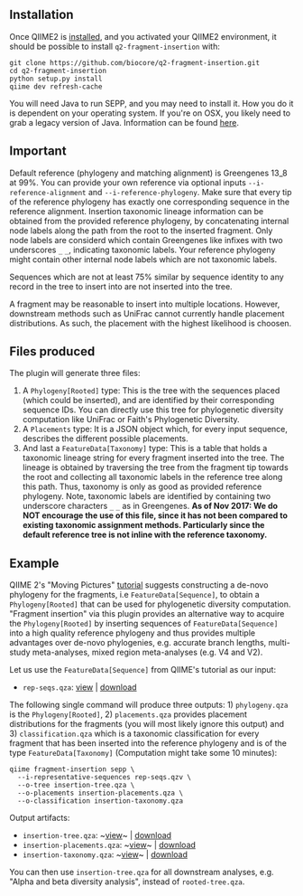 ## Installation

Once QIIME2 is [installed](https://docs.qiime2.org/2017.10/install/native/), and you activated your QIIME2 environment, it should be possible to install `q2-fragment-insertion` with:

    git clone https://github.com/biocore/q2-fragment-insertion.git
    cd q2-fragment-insertion
    python setup.py install
    qiime dev refresh-cache

You will need Java to run SEPP, and you may need to install it. How you do it is dependent on your operating system. If you're on OSX, you likely need to grab a legacy version of Java. Information can be found [here](https://support.apple.com/kb/dl1572?locale=en_US).

## Important

Default reference (phylogeny and matching alignment) is Greengenes 13_8 at 99%.
You can provide your own reference via optional inputs `--i-reference-alignment` and `--i-reference-phylogeny`. Make sure that every tip of the reference phylogeny has exactly one corresponding sequence in the reference alignment. Insertion taxonomic lineage information can be obtained from the provided reference phylogeny, by concatenating internal node labels along the path from the root to the inserted fragment. Only node labels are considerd which contain Greengenes like infixes with two underscores `_` `_`, indicating taxonomic labels. Your reference phylogeny might contain other internal node labels which are not taxonomic labels.

Sequences which are not at least 75% similar by sequence identity to any record in the tree to insert into are not inserted into the tree.

A fragment may be reasonable to insert into multiple locations. However, downstream methods such as UniFrac cannot currently handle placement distributions. As such, the placement with the highest likelihood is choosen.

## Files produced

The plugin will generate three files:
  1. A `Phylogeny[Rooted]` type: This is the tree with the sequences placed (which could be inserted), and are identified by their corresponding sequence IDs. You can directly use this tree for phylogenetic diversity computation like UniFrac or Faith's Phylogenetic Diversity.
  2. A `Placements` type: It is a JSON object which, for every input sequence, describes the different possible placements.
  3. And last a `FeatureData[Taxonomy]` type: This is a table that holds a taxonomic lineage string for every fragment inserted into the tree. The lineage is obtained by traversing the tree from the fragment tip towards the root and collecting all taxonomic labels in the reference tree along this path. Thus, taxonomy is only as good as provided reference phylogeny. Note, taxonomic labels are identified by containing two underscore characters `_` `_` as in Greengenes. **As of Nov 2017: We do NOT encourage the use of this file, since it has not been compared to existing taxonomic assignment methods. Particularly since the default reference tree is not inline with the reference taxonomy.**

## Example

QIIME 2's "Moving Pictures" [tutorial](https://docs.qiime2.org/2017.10/tutorials/moving-pictures/#generate-a-tree-for-phylogenetic-diversity-analyses) suggests constructing a de-novo phylogeny for the fragments, i.e `FeatureData[Sequence]`, to obtain a `Phylogeny[Rooted]` that can be used for phylogenetic diversity computation. "Fragment insertion" via this plugin provides an alternative way to acquire the `Phylogeny[Rooted]` by inserting sequences of `FeatureData[Sequence]` into a high quality reference phylogeny and thus provides multiple advantages over de-novo phylogenies, e.g. accurate branch lengths, multi-study meta-analyses, mixed region meta-analyses (e.g. V4 and V2).

Let us use the `FeatureData[Sequence]` from QIIME's tutorial as our input:

   - `rep-seqs.qza`: [view](https://view.qiime2.org/?src=https%3A%2F%2Fdocs.qiime2.org%2F2017.10%2Fdata%2Ftutorials%2Fmoving-pictures%2Frep-seqs.qza) | [download](https://docs.qiime2.org/2017.10/data/tutorials/moving-pictures/rep-seqs.qza)

The following single command will produce three outputs: 1) `phylogeny.qza` is the `Phylogeny[Rooted]`, 2) `placements.qza` provides placement distributions for the fragments (you will most likely ignore this output) and 3) `classification.qza` which is a taxonomic classification for every fragment that has been inserted into the reference phylogeny and is of the type `FeatureData[Taxonomy]` (Computation might take some 10 minutes):
```
qiime fragment-insertion sepp \
  --i-representative-sequences rep-seqs.qzv \
  --o-tree insertion-tree.qza \
  --o-placements insertion-placements.qza \
  --o-classification insertion-taxonomy.qza
```
Output artifacts:
   - `insertion-tree.qza`: ~[view]()~ | [download](https://github.com/biocore/q2-fragment-insertion/blob/master/Example/insertion-tree.qza?raw=true)
   - `insertion-placements.qza`: ~[view]()~ | [download](https://github.com/biocore/q2-fragment-insertion/blob/master/Example/insertion-placements.qza?raw=true)
   - `insertion-taxonomy.qza`: ~[view]()~ | [download](https://github.com/biocore/q2-fragment-insertion/blob/master/Example/insertion-taxonomy.qza?raw=true)

You can then use `insertion-tree.qza` for all downstream analyses, e.g. "Alpha and beta diversity analysis", instead of `rooted-tree.qza`.
